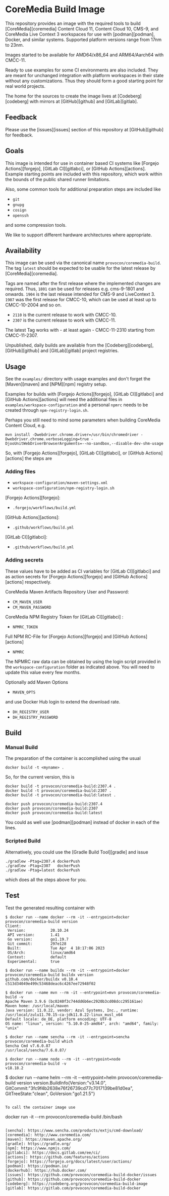 # CoreMedia Build Image

This repository provides an image with the required tools to build
[CoreMedia][coremedia] Content Cloud 11, Content Cloud 10, CMS-9, and CoreMedia
Live Context 3 workspaces for use with [podman][podman], Docker, and
similar systems. Supported platform versions range from 17nm to 23nm.

Images started to be available for AMD64/x86_64 and ARM64/Aarch64 with CMCC-11.

Ready to use examples for some CI environments are also included. They are
meant for unchanged integration with platform workspaces in their state without
any customizations. Thus they should form a good starting point for real world
projects.

The home for the sources to create the image lives at [Codeberg][codeberg] with
mirrors at [GitHub][github] and [GitLab][gitlab].


## Feedback

Please use the [issues][issues] section of this repository at [GitHub][github]
for feedback.


## Goals

This image is intended for use in container based CI systems like
[Forgejo Actions][forgejo], [GitLab CI][gitlabci], or [GitHub Actions][actions].
Example starting points are included with this repository, which work within
the bounds of the public shared runner limitations.

Also, some common tools for additional preparation steps are included like

* `git`
* `gnupg`
* `cosign`
* `openssh`

and some compression tools.

We like to support different hardware architectures where appropriate.


## Availability

This image can be used via the canonical name `provocon/coremedia-build`.
The tag `latest` should be expected to be usable for the latest release by
[CoreMedia][coremedia].

Tags are named after the first release where the implemented changes are
required. Thus, `1801` can be used for releases e.g. cms-9-1801 and onwards.
`1904` is the last release intended for CMS-9 and LiveContext 3. `1907`
was the first release for CMCC-10, which can be used at least up to
CMCC-10-2004 and so on.

* `2110` is the current release to work with CMCC-10.
* `2307` is the current release to work with CMCC-11.

The latest Tag works with - at least again - CMCC-11-2310
starting from CMCC-11-2307.

Unpublished, daily builds are available from the [Codeberg][codeberg],
[GitHub][github] and [GitLab][gitlab] project registries.


## Usage

See the `examples/` directory with usage examples and don't forget the
[Maven][maven] and [NPM][npm] registry setup.

Examples for builds with [Forgejo Actions][forgejo], [GitLab CI][gitlabci] and
[GitHub Actions][actions] will need the additional files in
`examples/workspace-configuration` and a personal `npmrc` needs to be created
through `npm-registry-login.sh`.

Perhaps you still need to mind some parameters when building CoreMedia Content
Cloud, e.g.

```
mvn install -Dwebdriver.chrome.driver=/usr/bin/chromedriver -Dwebdriver.chrome.verboseLogging=true -DjooUnitWebDriverBrowserArguments=--no-sandbox,--disable-dev-shm-usage
```

So, with [Forgejo Actions][forgejo], [GitLab CI][gitlabci], or
[GitHub Actions][actions] the steps are

### Adding files

* `workspace-configuration/maven-settings.xml`
* `workspace-configuration/npm-registry-login.sh`

[Forgejo Actions][forgejo]:

* `.forgejo/workflows/build.yml`

[GitHub Actions][actions]:

* `.github/workflows/build.yml`

[GitLab CI][gitlabci]:

* `.github/workflows/build.yml`


### Adding secrets

These values have to be added as CI variables for [GitLab CI][gitlabci] and
as action secrets for [Forgejo Actions][forgejo] and [GitHub Actions][actions]
respectively.

CoreMedia Maven Artifacts Repository User and Password:

* `CM_MAVEN_USER`
* `CM_MAVEN_PASSWORD`

CoreMedia NPM Registry Token for [GitLab CI][gitlabci] :

* `NPMRC_TOKEN`

Full NPM RC-File for [Forgejo Actions][forgejo] and [GitHub Actions][actions]

* `NPMRC`

The NPMRC raw data can be obtained by using the login script provided in the
`workspace-configuration` folder as indicated above. You will need to update
this value every few months.

Optionally add Maven Options

* `MAVEN_OPTS`

and use Docker Hub login to extend the download rate.

* `DH_REGISTRY_USER`
* `DH_REGISTRY_PASSWORD`


## Build

### Manual Build

The preparation of the container is accomplished using the usual

```
docker build -t <myname> .
```

So, for the current version, this is

```
docker build -t provocon/coremedia-build:2307.4 .
docker build -t provocon/coremedia-build:2307 .
docker build -t provocon/coremedia-build:latest .
```

```
docker push provocon/coremedia-build:2307.4
docker push provocon/coremedia-build:2307
docker push provocon/coremedia-build:latest
```

You could as well use [podman][podman] instead of docker in each of the lines.


### Scripted Build

Alternatively, you could use the [Gradle Build Tool][gradle] and issue

```
./gradlew -Ptag=2307.4 dockerPush
./gradlew -Ptag=2307   dockerPush
./gradlew -Ptag=latest dockerPush
```

which does all the steps above for you.


## Test

Test the generated resulting container with

```
$ docker run --name docker --rm -it --entrypoint=docker provocon/coremedia-build version
Client:
 Version:           20.10.24
 API version:       1.41
 Go version:        go1.19.7
 Git commit:        297e128
 Built:             Tue Apr  4 18:17:06 2023
 OS/Arch:           linux/amd64
 Context:           default
 Experimental:      true
```

```
$ docker run --name buildx --rm -it --entrypoint=docker provocon/coremedia-build buildx version
github.com/docker/buildx v0.10.4 c513d34049e499c53468deac6c4267ee72948f02
```

```
$ docker run --name mvn --rm -it --entrypoint=mvn provocon/coremedia-build -v
Apache Maven 3.9.6 (bc0240f3c744dd6b6ec2920b3cd08dcc295161ae)
Maven home: /usr/local/maven
Java version: 11.0.22, vendor: Azul Systems, Inc., runtime: /usr/local/zulu11.70.15-ca-jdk11.0.22-linux_musl_x64
Default locale: de_DE, platform encoding: UTF-8
OS name: "linux", version: "5.10.0-25-amd64", arch: "amd64", family: "unix"
```

```
$ docker run --name sencha --rm -it --entrypoint=sencha provocon/coremedia-build which
Sencha Cmd v7.6.0.87
/usr/local/sencha/7.6.0.87/
```

```
$ docker run --name node --rm -it --entrypoint=node provocon/coremedia-build -v
v18.18.2
```

$ docker run --name helm --rm -it --entrypoint=helm provocon/coremedia-build version
version.BuildInfo{Version:"v3.14.0", GitCommit:"3fc9f4b2638e76f26739cd77c7017139be81d0ea", GitTreeState:"clean", GoVersion:"go1.21.5"}
```

To call the container image use

```
docker run -it --rm provocon/coremedia-build /bin/bash
```

[sencha]: https://www.sencha.com/products/extjs/cmd-download/
[coremedia]: http://www.coremedia.com/
[maven]: https://maven.apache.org/
[gradle]: https://gradle.org/
[npm]: https://www.npmjs.com/
[gitlabci]: https://docs.gitlab.com/ee/ci/
[actions]: https://github.com/features/actions
[forgejo]: https://forgejo.org/docs/latest/user/actions/
[podman]: https://podman.io/
[dockerhub]: https://hub.docker.com/
[issues]: https://github.com/provocon/coremedia-build-docker/issues
[github]: https://github.com/provocon/coremedia-build-docker
[codeberg]: https://codeberg.org/provocon/coremedia-build-image
[gitlab]: https://gitlab.com/provocon/coremedia-build-docker
